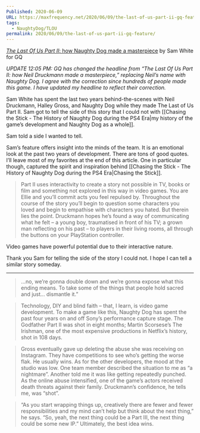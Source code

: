 ```yaml
---
Published: 2020-06-09
URL: https://maxfrequency.net/2020/06/09/the-last-of-us-part-ii-gq-feature/
tags:
  - NaughtyDog/TLOU
permalink: 2020/06/09/the-last-of-us-part-ii-gq-feature/
---
```

[*The Last Of Us Part II*: how Naughty Dog made a masterpiece](https://www.gq-magazine.co.uk/culture/article/the-last-of-us-part-ii-neil-druckmann-interview) by Sam White for GQ

*UPDATE 12:05 PM: GQ has changed the headline from “The Last Of Us Part II: how Neil Druckmann made a masterpiece,” replacing Neil’s name with Naughty Dog. I agree with the correction since hundreds of people made this game. I have updated my headline to reflect their correction.*

Sam White has spent the last two years behind-the-scenes with Neil Druckmann, Halley Gross, and Naughty Dog while they made The Last of Us Part II. Sam got to tell the side of this story that I could not with [[Chasing the Stick - The History of Naughty Dog during the PS4 Era|my history of the game’s development and Naughty Dog as a whole]].

Sam told a side I wanted to tell.

Sam’s feature offers insight into the minds of the team. It is an emotional look at the past two years of development. There are tons of good quotes. I’ll leave most of my favorites at the end of this article. One in particular though, captured the spirit and inspiration behind [[Chasing the Stick - The History of Naughty Dog during the PS4 Era|Chasing the Stick]].

> Part II uses interactivity to create a story not possible in TV, books or film and something not explored in this way in video games. You are Ellie and you’ll commit acts you feel repulsed by. Throughout the course of the story you’ll begin to question some characters you loved and begin to empathise with characters you hated. But therein lies the point. Druckmann hopes he’s found a way of communicating what he felt – a young boy, traumatised in front of his TV; a grown man reflecting on his past – to players in their living rooms, all through the buttons on your PlayStation controller.

Video games have powerful potential due to their interactive nature.

Thank you Sam for telling the side of the story I could not. I hope I can tell a similar story someday.

---

> …no, we’re gonna double down and we’re gonna expose what this ending means. To take some of the things that people hold sacred and just… dismantle it.”

> Technology, DIY and blind faith – that, I learn, is video game development. To make a game like this, Naughty Dog has spent the past four years on and off Sony’s performance capture stage. The Godfather Part II was shot in eight months; Martin Scorsese’s The Irishman, one of the most expensive productions in Netflix’s history, shot in 108 days.

> Gross eventually gave up deleting the abuse she was receiving on Instagram. They have competitions to see who’s getting the worse flak. He usually wins. As for the other developers, the mood at the studio was low. One team member described the situation to me as “a nightmare”. Another told me it was like getting repeatedly punched. As the online abuse intensified, one of the game’s actors received death threats against their family. Druckmann’s confidence, he tells me, was “shot”.

> “As you start wrapping things up, creatively there are fewer and fewer responsibilities and my mind can’t help but think about the next thing,” he says. “So, yeah, the next thing could be a Part III, the next thing could be some new IP.” Ultimately, the best idea wins.